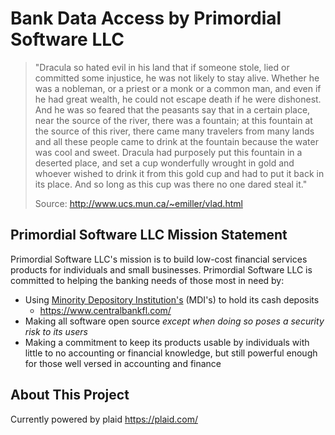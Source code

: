 # Bank Data Access by Primordial Software LLC

>"Dracula so hated evil in his land that if someone stole, lied or committed some injustice, he was not likely to stay alive. Whether he was a nobleman, or a priest or a monk or a common man, and even if he had great wealth, he could not escape death if he were dishonest. And he was so feared that the peasants say that in a certain place, near the source of the river, there was a fountain; at this fountain at the source of this river, there came many travelers from many lands and all these people came to drink at the fountain because the water was cool and sweet. Dracula had purposely put this fountain in a deserted place, and set a cup wonderfully wrought in gold and whoever wished to drink it from this gold cup and had to put it back in its place. And so long as this cup was there no one dared steal it."
>
>Source: http://www.ucs.mun.ca/~emiller/vlad.html

## Primordial Software LLC Mission Statement
Primordial Software LLC's mission is to build low-cost financial services products for individuals and small businesses. Primordial Software LLC is committed to helping the banking needs of those most in need by:
 - Using [Minority Depository Institution's](https://www.occ.treas.gov/topics/supervision-and-examination/bank-management/minority-depository-institutions/index-minority-depository-institutions.html) (MDI's) to hold its cash deposits
   - https://www.centralbankfl.com/
 - Making all software open source *except when doing so poses a security risk to its users*
 - Making a commitment to keep its products usable by individuals with little to no accounting or financial knowledge, but still powerful enough for those well versed in accounting and finance

## About This Project

Currently powered by plaid https://plaid.com/